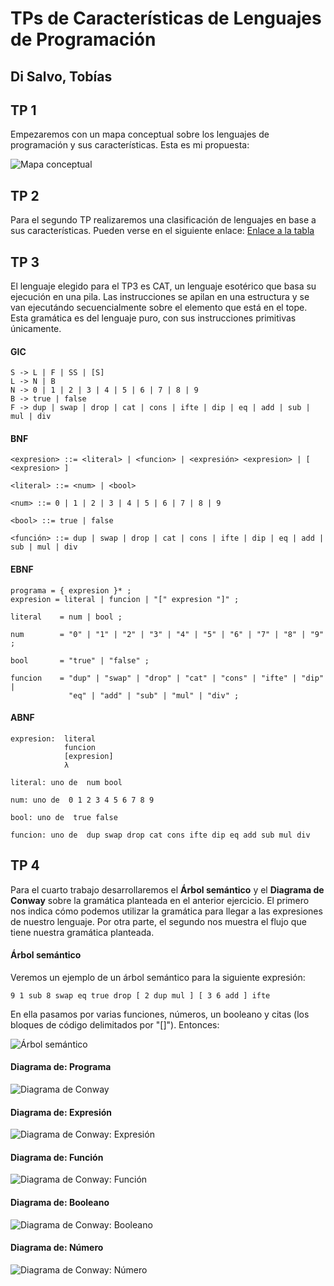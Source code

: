 # TPs de Características de Lenguajes de Programación
## Di Salvo, Tobías

## TP 1
Empezaremos con un mapa conceptual sobre los lenguajes de programación y sus características. Esta es mi propuesta:

![Mapa conceptual](Mapas-conceptuales.png)

## TP 2
Para el segundo TP realizaremos una clasificación de lenguajes en base a sus características. Pueden verse en el siguiente enlace:
[Enlace a la tabla](https://docs.google.com/spreadsheets/d/19aTSzIjQNs6RBNJFz0bftTlqKr-uWbohbBZnxmP0-r0/edit?usp=sharing)

## TP 3
El lenguaje elegido para el TP3 es CAT, un lenguaje esotérico que basa su ejecución en una pila. Las instrucciones se apilan en una estructura y se van ejecutándo secuencialmente sobre el elemento que está en el tope. Esta gramática es del lenguaje puro, con sus instrucciones primitivas únicamente.

#### GIC
~~~
S -> L | F | SS | [S]
L -> N | B
N -> 0 | 1 | 2 | 3 | 4 | 5 | 6 | 7 | 8 | 9
B -> true | false
F -> dup | swap | drop | cat | cons | ifte | dip | eq | add | sub | mul | div
~~~
#### BNF
~~~
<expresion> ::= <literal> | <funcion> | <expresión> <expresion> | [ <expresion> ]

<literal> ::= <num> | <bool>

<num> ::= 0 | 1 | 2 | 3 | 4 | 5 | 6 | 7 | 8 | 9

<bool> ::= true | false

<función> ::= dup | swap | drop | cat | cons | ifte | dip | eq | add | sub | mul | div
~~~
#### EBNF
~~~
programa = { expresion }* ;
expresion = literal | funcion | "[" expresion "]" ;

literal    = num | bool ;

num        = "0" | "1" | "2" | "3" | "4" | "5" | "6" | "7" | "8" | "9" ;

bool       = "true" | "false" ;

funcion    = "dup" | "swap" | "drop" | "cat" | "cons" | "ifte" | "dip" |
             "eq" | "add" | "sub" | "mul" | "div" ;

~~~
#### ABNF
~~~
expresion:  literal
            funcion
            [expresion]
            λ

literal: uno de  num bool

num: uno de  0 1 2 3 4 5 6 7 8 9

bool: uno de  true false

funcion: uno de  dup swap drop cat cons ifte dip eq add sub mul div
~~~

## TP 4
Para el cuarto trabajo desarrollaremos el **Árbol semántico** y el **Diagrama de Conway** sobre la gramática planteada en el anterior ejercicio. El primero nos indica cómo podemos utilizar la gramática para llegar a las expresiones de nuestro lenguaje. Por otra parte, el segundo nos muestra el flujo que tiene nuestra gramática planteada.

#### Árbol semántico
Veremos un ejemplo de un árbol semántico para la siguiente expresión:
~~~
9 1 sub 8 swap eq true drop [ 2 dup mul ] [ 3 6 add ] ifte
~~~
En ella pasamos por varias funciones, números, un booleano y citas (los bloques de código delimitados por "[]"). Entonces:

![Árbol semántico](Arbol-semantico.png)

#### Diagrama de: Programa
![Diagrama de Conway](Diagrama-conway.png)
#### Diagrama de: Expresión
![Diagrama de Conway: Expresión](Conway-expresion.png)
#### Diagrama de: Función
![Diagrama de Conway: Función](Conway-funcion.png)
#### Diagrama de: Booleano
![Diagrama de Conway: Booleano](Conway-bool.png)
#### Diagrama de: Número
![Diagrama de Conway: Número](Conway-num.png)
